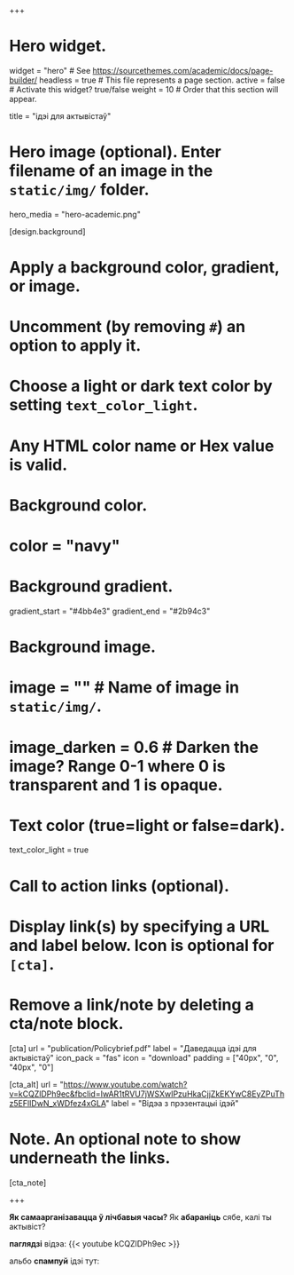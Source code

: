 +++
# Hero widget.
widget = "hero"  # See https://sourcethemes.com/academic/docs/page-builder/
headless = true  # This file represents a page section.
active = false  # Activate this widget? true/false
weight = 10  # Order that this section will appear.

title = "ідэі для актывістаў"

# Hero image (optional). Enter filename of an image in the `static/img/` folder.
hero_media = "hero-academic.png"



[design.background]
  # Apply a background color, gradient, or image.
  #   Uncomment (by removing `#`) an option to apply it.
  #   Choose a light or dark text color by setting `text_color_light`.
  #   Any HTML color name or Hex value is valid.

  # Background color.
  # color = "navy"

  # Background gradient.
  gradient_start = "#4bb4e3"
  gradient_end = "#2b94c3"

  # Background image.
  # image = ""  # Name of image in `static/img/`.
  # image_darken = 0.6  # Darken the image? Range 0-1 where 0 is transparent and 1 is opaque.

  # Text color (true=light or false=dark).
  text_color_light = true

# Call to action links (optional).
#   Display link(s) by specifying a URL and label below. Icon is optional for `[cta]`.
#   Remove a link/note by deleting a cta/note block.
[cta]
  url = "publication/Policybrief.pdf"
  label = "Даведацца ідэі для актывістаў"
  icon_pack = "fas"
  icon = "download"
  padding = ["40px", "0", "40px", "0"]


[cta_alt]
  url = "https://www.youtube.com/watch?v=kCQZlDPh9ec&fbclid=IwAR1tRVU7jWSXwIPzuHkaCjjZkEKYwC8EyZPuThz5EFlIDwN_xWDfez4xGLA"
  label = "Відэа з прэзентацыі ідэй"

# Note. An optional note to show underneath the links.
[cta_note]

+++

**Як самаарганізавацца ў лічбавыя часы?** 
Як **абараніць** сябе, калі ты актывіст?

**паглядзі** відэа: {{< youtube kCQZlDPh9ec >}}

альбо **спампуй** ідэі тут:

